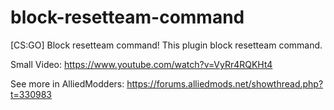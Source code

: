 # block-resetteam-command

[CS:GO] Block resetteam command!
This plugin block resetteam command.

Small Video:
https://www.youtube.com/watch?v=VyRr4RQKHt4

See more in AlliedModders:
https://forums.alliedmods.net/showthread.php?t=330983
